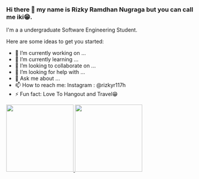 ### Hi there 👋 my name is Rizky Ramdhan Nugraga but you can call me iki😁.

I'm a a undergraduate Software Engineering Student.


Here are some ideas to get you started:

- 🔭 I’m currently working on ...
- 🌱 I’m currently learning ...
- 👯 I’m looking to collaborate on ...
- 🤔 I’m looking for help with ...
- 💬 Ask me about ...
- 📫 How to reach me: Instagram : @rizkyr117h
- ⚡ Fun fact: Love To Hangout and Travel😁

<p align="left">
<a href="https://github.com/gilangadhan">
  <img height="180em" src="https://github-readme-stats-eight-theta.vercel.app/api?username=rizkyr117h&show_icons=true&theme=algolia&include_all_commits=true&count_private=true"/>
  <img height="180em" src="https://github-readme-stats-eight-theta.vercel.app/api/top-langs/?username=rizkyr117h&layout=compact&langs_count=8&theme=algolia"/>
</a>
</p>
